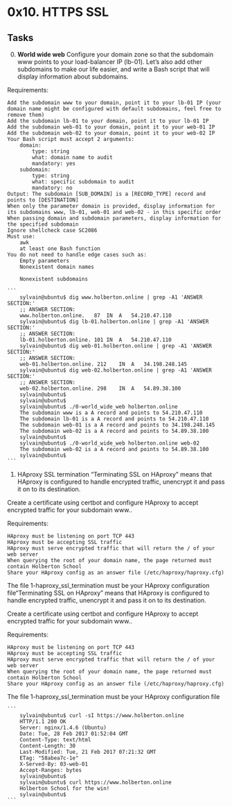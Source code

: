 # 0x10. HTTPS SSL

## Tasks

0. **World wide web**
Configure your domain zone so that the subdomain www points to your load-balancer IP (lb-01). Let’s also add other subdomains to make our life easier, and write a Bash script that will display information about subdomains.

Requirements:

    Add the subdomain www to your domain, point it to your lb-01 IP (your domain name might be configured with default subdomains, feel free to remove them)
    Add the subdomain lb-01 to your domain, point it to your lb-01 IP
    Add the subdomain web-01 to your domain, point it to your web-01 IP
    Add the subdomain web-02 to your domain, point it to your web-02 IP
    Your Bash script must accept 2 arguments:
        domain:
            type: string
            what: domain name to audit
            mandatory: yes
        subdomain:
            type: string
            what: specific subdomain to audit
            mandatory: no
    Output: The subdomain [SUB_DOMAIN] is a [RECORD_TYPE] record and points to [DESTINATION]
    When only the parameter domain is provided, display information for its subdomains www, lb-01, web-01 and web-02 - in this specific order
    When passing domain and subdomain parameters, display information for the specified subdomain
    Ignore shellcheck case SC2086
    Must use:
        awk
        at least one Bash function
    You do not need to handle edge cases such as:
        Empty parameters
        Nonexistent domain names

        Nonexistent subdomains

    ```
        sylvain@ubuntu$ dig www.holberton.online | grep -A1 'ANSWER SECTION:'
        ;; ANSWER SECTION:
        www.holberton.online.   87  IN  A   54.210.47.110
        sylvain@ubuntu$ dig lb-01.holberton.online | grep -A1 'ANSWER SECTION:'
        ;; ANSWER SECTION:
        lb-01.holberton.online. 101 IN  A   54.210.47.110
        sylvain@ubuntu$ dig web-01.holberton.online | grep -A1 'ANSWER SECTION:'
        ;; ANSWER SECTION:
        web-01.holberton.online. 212    IN  A   34.198.248.145
        sylvain@ubuntu$ dig web-02.holberton.online | grep -A1 'ANSWER SECTION:'
        ;; ANSWER SECTION:
        web-02.holberton.online. 298    IN  A   54.89.38.100
        sylvain@ubuntu$
        sylvain@ubuntu$
        sylvain@ubuntu$ ./0-world_wide_web holberton.online
        The subdomain www is a A record and points to 54.210.47.110
        The subdomain lb-01 is a A record and points to 54.210.47.110
        The subdomain web-01 is a A record and points to 34.198.248.145
        The subdomain web-02 is a A record and points to 54.89.38.100
        sylvain@ubuntu$
        sylvain@ubuntu$ ./0-world_wide_web holberton.online web-02
        The subdomain web-02 is a A record and points to 54.89.38.100
        sylvain@ubuntu$
    ```

1. HAproxy SSL termination
“Terminating SSL on HAproxy” means that HAproxy is configured to handle encrypted traffic, unencrypt it and pass it on to its destination.

Create a certificate using certbot and configure HAproxy to accept encrypted traffic for your subdomain www..

Requirements:

    HAproxy must be listening on port TCP 443
    HAproxy must be accepting SSL traffic
    HAproxy must serve encrypted traffic that will return the / of your web server
    When querying the root of your domain name, the page returned must contain Holberton School
    Share your HAproxy config as an answer file (/etc/haproxy/haproxy.cfg)

The file 1-haproxy_ssl_termination must be your HAproxy configuration file“Terminating SSL on HAproxy” means that HAproxy is configured to handle encrypted traffic, unencrypt it and pass it on to its destination.

Create a certificate using certbot and configure HAproxy to accept encrypted traffic for your subdomain www..

Requirements:

    HAproxy must be listening on port TCP 443
    HAproxy must be accepting SSL traffic
    HAproxy must serve encrypted traffic that will return the / of your web server
    When querying the root of your domain name, the page returned must contain Holberton School
    Share your HAproxy config as an answer file (/etc/haproxy/haproxy.cfg)

The file 1-haproxy_ssl_termination must be your HAproxy configuration file

    ```
        sylvain@ubuntu$ curl -sI https://www.holberton.online
        HTTP/1.1 200 OK
        Server: nginx/1.4.6 (Ubuntu)
        Date: Tue, 28 Feb 2017 01:52:04 GMT
        Content-Type: text/html
        Content-Length: 30
        Last-Modified: Tue, 21 Feb 2017 07:21:32 GMT
        ETag: "58abea7c-1e"
        X-Served-By: 03-web-01
        Accept-Ranges: bytes
        sylvain@ubuntu$
        sylvain@ubuntu$ curl https://www.holberton.online
        Holberton School for the win!
        sylvain@ubuntu$
    ```

